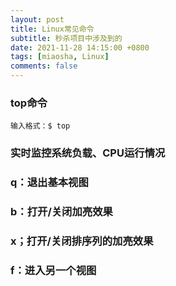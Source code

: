 ```yaml
---
layout: post
title: Linux常见命令
subtitle: 秒杀项目中涉及到的
date: 2021-11-28 14:15:00 +0800
tags: [miaosha, Linux]
comments: false
---
```

### top命令

```
输入格式：$ top
```
### 实时监控系统负载、CPU运行情况
### q：退出基本视图
### b：打开/关闭加亮效果
### x；打开/关闭排序列的加亮效果
### f：进入另一个视图